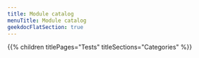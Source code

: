 ```yaml
---
title: Module catalog
menuTitle: Module catalog 
geekdocFlatSection: true
---
```


{{% children titlePages="Tests" titleSections="Categories" %}}